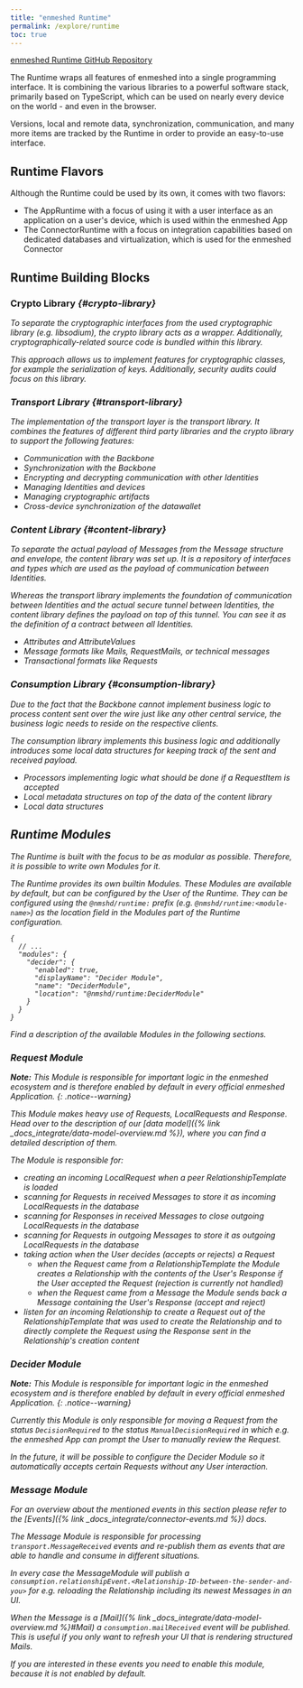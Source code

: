 ```yaml
---
title: "enmeshed Runtime"
permalink: /explore/runtime
toc: true
---
```


[enmeshed Runtime GitHub Repository](https://github.com/nmshd/cns-runtime)

The Runtime wraps all features of enmeshed into a single programming interface. It is combining the various libraries to a powerful software stack, primarily based on TypeScript, which can be used on nearly every device on the world - and even in the browser.

Versions, local and remote data, synchronization, communication, and many more items are tracked by the Runtime in order to provide an easy-to-use interface.

## Runtime Flavors

Although the Runtime could be used by its own, it comes with two flavors:

- The AppRuntime with a focus of using it with a user interface as an application on a user's device, which is used within the enmeshed App
- The ConnectorRuntime with a focus on integration capabilities based on dedicated databases and virtualization, which is used for the enmeshed Connector

## Runtime Building Blocks

### Crypto Library <a href="https://github.com/nmshd/cns-crypto"><i class="fab fa-fw fa-github"/></a> {#crypto-library}

To separate the cryptographic interfaces from the used cryptographic library (e.g. libsodium), the crypto library acts as a wrapper. Additionally, cryptographically-related source code is bundled within this library.

This approach allows us to implement features for cryptographic classes, for example the serialization of keys. Additionally, security audits could focus on this library.

### Transport Library <a href="https://github.com/nmshd/cns-transport"><i class="fab fa-fw fa-github"/></a> {#transport-library}

The implementation of the transport layer is the transport library. It combines the features of different third party libraries and the crypto library to support the following features:

- Communication with the Backbone
- Synchronization with the Backbone
- Encrypting and decrypting communication with other Identities
- Managing Identities and devices
- Managing cryptographic artifacts
- Cross-device synchronization of the datawallet

### Content Library <a href="https://github.com/nmshd/cns-content"><i class="fab fa-fw fa-github"/></a> {#content-library}

To separate the actual payload of Messages from the Message structure and envelope, the content library was set up. It is a repository of interfaces and types which are used as the payload of communication between Identities.

Whereas the transport library implements the foundation of communication between Identities and the actual secure tunnel between Identities, the content library defines the payload on top of this tunnel. You can see it as the definition of a contract between all Identities.

- Attributes and AttributeValues
- Message formats like Mails, RequestMails, or technical messages
- Transactional formats like Requests

### Consumption Library <a href="https://github.com/nmshd/cns-consumption"><i class="fab fa-fw fa-github"/></a> {#consumption-library}

Due to the fact that the Backbone cannot implement business logic to process content sent over the wire just like any other central service, the business logic needs to reside on the respective clients.

The consumption library implements this business logic and additionally introduces some local data structures for keeping track of the sent and received payload.

- Processors implementing logic what should be done if a RequestItem is accepted
- Local metadata structures on top of the data of the content library
- Local data structures

## Runtime Modules

The Runtime is built with the focus to be as modular as possible. Therefore, it is possible to write own Modules for it.

The Runtime provides its own builtin Modules. These Modules are available by default, but can be configured by the User of the Runtime. They can be configured using the `@nmshd/runtime:` prefix (e.g. `@nmshd/runtime:<module-name>`) as the location field in the Modules part of the Runtime configuration.

```jsonc
{
  // ...
  "modules": {
    "decider": {
      "enabled": true,
      "displayName": "Decider Module",
      "name": "DeciderModule",
      "location": "@nmshd/runtime:DeciderModule"
    }
  }
}
```

Find a description of the available Modules in the following sections.

### Request Module

**Note:** This Module is responsible for important logic in the enmeshed ecosystem and is therefore enabled by default in every official enmeshed Application.
{: .notice--warning}

This Module makes heavy use of Requests, LocalRequests and Response. Head over to the description of our [data model]({% link _docs_integrate/data-model-overview.md %}), where you can find a detailed description of them.

The Module is responsible for:

- creating an incoming LocalRequest when a peer RelationshipTemplate is loaded
- scanning for Requests in received Messages to store it as incoming LocalRequests in the database
- scanning for Responses in received Messages to close outgoing LocalRequests in the database
- scanning for Requests in outgoing Messages to store it as outgoing LocalRequests in the database
- taking action when the User decides (accepts or rejects) a Request
  - when the Request came from a RelationshipTemplate the Module creates a Relationship with the contents of the User's Response if the User accepted the Request (rejection is currently not handled)
  - when the Request came from a Message the Module sends back a Message containing the User's Response (accept and reject)
- listen for an incoming Relationship to create a Request out of the RelationshipTemplate that was used to create the Relationship and to directly complete the Request using the Response sent in the Relationship's creation content

### Decider Module

**Note:** This Module is responsible for important logic in the enmeshed ecosystem and is therefore enabled by default in every official enmeshed Application.
{: .notice--warning}

Currently this Module is only responsible for moving a Request from the status `DecisionRequired` to the status `ManualDecisionRequired` in which e.g. the enmeshed App can prompt the User to manually review the Request.

In the future, it will be possible to configure the Decider Module so it automatically accepts certain Requests without any User interaction.

### Message Module

For an overview about the mentioned events in this section please refer to the [Events]({% link _docs_integrate/connector-events.md %}) docs.

The Message Module is responsible for processing `transport.MessageReceived` events and re-publish them as events that are able to handle and consume in different situations.

In every case the MessageModule will publish a `consumption.relationshipEvent.<Relationship-ID-between-the-sender-and-you>` for e.g. reloading the Relationship including its newest Messages in an UI.

When the Message is a [Mail]({% link _docs_integrate/data-model-overview.md %}#Mail) a `consumption.mailReceived` event will be published. This is useful if you only want to refresh your UI that is rendering structured Mails.

If you are interested in these events you need to enable this module, because it is not enabled by default.
